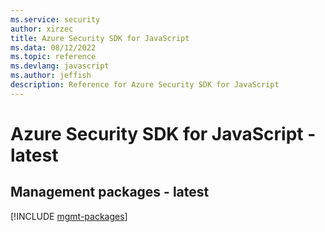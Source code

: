 ```yaml
---
ms.service: security
author: xirzec
title: Azure Security SDK for JavaScript
ms.data: 08/12/2022
ms.topic: reference
ms.devlang: javascript
ms.author: jeffish
description: Reference for Azure Security SDK for JavaScript
---
```

# Azure Security SDK for JavaScript - latest

## Management packages - latest
[!INCLUDE [mgmt-packages](security-mgmt-index.md)]